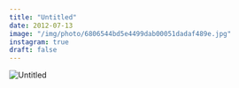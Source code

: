 ```yaml
---
title: "Untitled"
date: 2012-07-13
image: "/img/photo/6806544bd5e4499dab00051dadaf489e.jpg"
instagram: true
draft: false
---
```


![Untitled](/img/photo/6806544bd5e4499dab00051dadaf489e.jpg)
